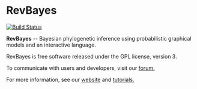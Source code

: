 # RevBayes 

[![Build Status](https://travis-ci.org/revbayes/revbayes.svg?branch=master)](https://travis-ci.org/revbayes/revbayes)

**RevBayes** -- Bayesian phylogenetic inference using probabilistic graphical models and an interactive language.

RevBayes is free software released under the GPL license, version 3.

To communicate with users and developers, visit our [forum.](https://groups.google.com/forum/#!forum/revbayes-users)

For more information, see our [website](http://www.RevBayes.com) and [tutorials.](https://revbayes.github.io/tutorials.html)

